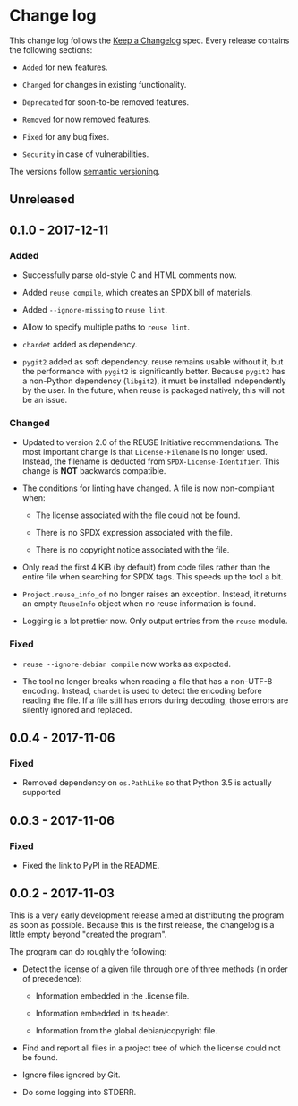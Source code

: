 # Change log

This change log follows the [Keep a Changelog](http://keepachangelog.com/) spec.
Every release contains the following sections:

- `Added` for new features.

- `Changed` for changes in existing functionality.

- `Deprecated` for soon-to-be removed features.

- `Removed` for now removed features.

- `Fixed` for any bug fixes.

- `Security` in case of vulnerabilities.

The versions follow [semantic versioning](https://semver.org).

## Unreleased

## 0.1.0 - 2017-12-11

### Added

- Successfully parse old-style C and HTML comments now.

- Added `reuse compile`, which creates an SPDX bill of materials.

- Added `--ignore-missing` to `reuse lint`.

- Allow to specify multiple paths to `reuse lint`.

- `chardet` added as dependency.

- `pygit2` added as soft dependency.  reuse remains usable without it, but the
  performance with `pygit2` is significantly better.  Because `pygit2`
  has a non-Python dependency (`libgit2`), it must be installed independently
  by the user.  In the future, when reuse is packaged natively, this will not be
  an issue.

### Changed

- Updated to version 2.0 of the REUSE Initiative recommendations.  The most
  important change is that `License-Filename` is no longer used.  Instead, the
  filename is deducted from `SPDX-License-Identifier`.  This change is **NOT**
  backwards compatible.

- The conditions for linting have changed.  A file is now non-compliant when:

  - The license associated with the file could not be found.

  - There is no SPDX expression associated with the file.

  - There is no copyright notice associated with the file.

- Only read the first 4 KiB (by default) from code files rather than the entire
  file when searching for SPDX tags.  This speeds up the tool a bit.

- `Project.reuse_info_of` no longer raises an exception.  Instead, it returns
  an empty `ReuseInfo` object when no reuse information is found.

- Logging is a lot prettier now.  Only output entries from the `reuse` module.

### Fixed

- `reuse --ignore-debian compile` now works as expected.

- The tool no longer breaks when reading a file that has a non-UTF-8 encoding.
  Instead, `chardet` is used to detect the encoding before reading the file.
  If a file still has errors during decoding, those errors are silently ignored
  and replaced.

## 0.0.4 - 2017-11-06

### Fixed

- Removed dependency on `os.PathLike` so that Python 3.5 is actually supported

## 0.0.3 - 2017-11-06

### Fixed

- Fixed the link to PyPI in the README.

## 0.0.2 - 2017-11-03

This is a very early development release aimed at distributing the program as
soon as possible.  Because this is the first release, the changelog is a little
empty beyond "created the program".

The program can do roughly the following:

- Detect the license of a given file through one of three methods (in order of
  precedence):

  - Information embedded in the .license file.

  - Information embedded in its header.

  - Information from the global debian/copyright file.

- Find and report all files in a project tree of which the license could not be
  found.

- Ignore files ignored by Git.

- Do some logging into STDERR.
